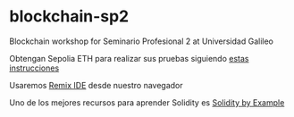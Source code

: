 # blockchain-sp2
Blockchain workshop for Seminario Profesional 2 at Universidad Galileo

Obtengan Sepolia ETH para realizar sus pruebas siguiendo [estas instrucciones](https://bit.ly/billetera-sp2)

Usaremos [Remix IDE](https://remix.ethereum.org) desde nuestro navegador

Uno de los mejores recursos para aprender Solidity es [Solidity by Example](https://solidity-by-example.org/)